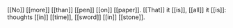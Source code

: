 [[No]] [[more]] [[than]] [[pen]] [[on]] [[paper]]. [[That]] it [[is]], [[all]] it [[is]]: thoughts [[in]] [[time]], [[sword]] [[in]] [[stone]].